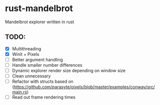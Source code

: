 # rust-mandelbrot
Mandelbrot explorer written in rust

## TODO:
- [x] Multithreading
- [X] Winit + Pixels
- [ ] Better argument handling
- [ ] Handle smaller number differences
- [ ] Dynamic explorer render size depending on window size
- [ ] Clean unnecessary
- [ ] Refactor with structs based on (https://github.com/parasyte/pixels/blob/master/examples/conway/src/main.rs)
- [ ] Read out frame rendering times